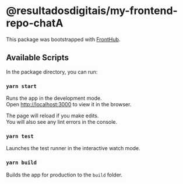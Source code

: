 # @resultadosdigitais/my-frontend-repo-chatA

This package was bootstrapped with [FrontHub](https://github.com/ResultadosDigitais/front-hub).

## Available Scripts

In the package directory, you can run:

### `yarn start`

Runs the app in the development mode.<br />
Open [http://localhost:3000](http://localhost:3000) to view it in the browser.

The page will reload if you make edits.<br />
You will also see any lint errors in the console.

### `yarn test`

Launches the test runner in the interactive watch mode.

### `yarn build`

Builds the app for production to the `build` folder.
